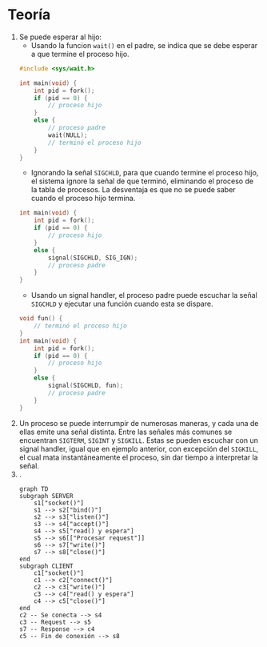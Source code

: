 # Teoría

1. Se puede esperar al hijo:
    * Usando la funcion `wait()` en el padre, se indica que se debe esperar a que termine el proceso hijo. 
    ```c
    #include <sys/wait.h>

	int main(void) {
		int pid = fork();
		if (pid == 0) {
			// proceso hijo
		}
		else {
			// proceso padre
			wait(NULL);
			// terminó el proceso hijo
		}
	}
    ```
    * Ignorando la señal `SIGCHLD`, para que cuando termine el proceso hijo, el sistema ignore la señal de que terminó, eliminando el proceso de la tabla de procesos. La desventaja es que no se puede saber cuando el proceso hijo termina.
    ```c
    int main(void) {
		int pid = fork();
		if (pid == 0) {
			// proceso hijo
		}
		else {
			signal(SIGCHLD, SIG_IGN);
			// proceso padre
		}
	}
    ```
    * Usando un signal handler, el proceso padre puede escuchar la señal `SIGCHLD` y ejecutar una función cuando esta se dispare.
    ```c
    void fun() {
        // terminó el proceso hijo
    }
    int main(void) {
		int pid = fork();
		if (pid == 0) {
			// proceso hijo
		}
		else {
			signal(SIGCHLD, fun);
			// proceso padre
		}
	}
    ```
2. Un proceso se puede interrumpir de numerosas maneras, y cada una de ellas emite una señal distinta. Entre las señales más comunes se encuentran `SIGTERM`, `SIGINT` y `SIGKILL`. Estas se pueden escuchar con un signal handler, igual que en ejemplo anterior, con excepción del `SIGKILL`, el cual mata instantáneamente el proceso, sin dar tiempo a interpretar la señal.
3.  .
    ```mermaid
    graph TD
    subgraph SERVER
        s1["socket()"]
        s1 --> s2["bind()"]
        s2 --> s3["listen()"]
        s3 --> s4["accept()"]
        s4 --> s5["read() y espera"]
        s5 --> s6[["Procesar request"]]
        s6 --> s7["write()"]
        s7 --> s8["close()"]
    end
    subgraph CLIENT
        c1["socket()"]
        c1 --> c2["connect()"]
        c2 --> c3["write()"]
        c3 --> c4["read() y espera"]
        c4 --> c5["close()"]
    end
    c2 -- Se conecta --> s4
    c3 -- Request --> s5
    s7 -- Response --> c4    
    c5 -- Fin de conexión --> s8 
    ```
